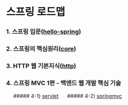 # 스프링 로드맵
### 1. 스프링 입문([hello-spring](https://github.com/hyungeunShin/Spring_Roadmap/tree/master/hello-spring))

### 2. 스프링의 핵심원리([core](https://github.com/hyungeunShin/Spring_Roadmap/tree/master/core))

### 3. HTTP 웹 기본지식([http](https://github.com/hyungeunShin/Spring_Roadmap/tree/master/http))

### 4. 스프링 MVC 1편 - 백엔드 웹 개발 핵심 기술
&nbsp;&nbsp;&nbsp;&nbsp; ##### 4-1) [servlet]()
&nbsp;&nbsp;&nbsp;&nbsp; ##### 4-2) [springmvc]()
